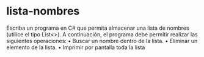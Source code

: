 # lista-nombres
Escriba un programa en C# que permita almacenar una lista de nombres (utilice el tipo List&lt;>). A continuación, el programa debe permitir realizar las siguientes operaciones: • Buscar un nombre dentro de la lista. • Eliminar un elemento de la lista. • Imprimir por pantalla toda la lista
